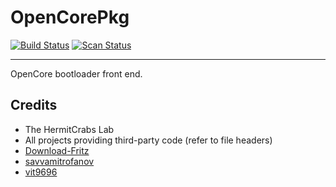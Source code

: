 OpenCorePkg
===========

[![Build Status](https://travis-ci.org/acidanthera/OpenCorePkg.svg?branch=master)](https://travis-ci.org/acidanthera/OpenCorePkg) [![Scan Status](https://scan.coverity.com/projects/18169/badge.svg?flat=1)](https://scan.coverity.com/projects/18169)

-----

OpenCore bootloader front end.

## Credits

- The HermitCrabs Lab
- All projects providing third-party code (refer to file headers)
- [Download-Fritz](https://github.com/Download-Fritz)
- [savvamitrofanov](https://github.com/savvamitrofanov)
- [vit9696](https://github.com/vit9696)
